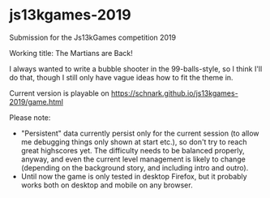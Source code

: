 # js13kgames-2019
Submission for the Js13kGames competition 2019

Working title: The Martians are Back!

I always wanted to write a bubble shooter in the 99-balls-style, so I think I'll do that, though I still only have vague ideas how to fit the theme in.

Current version is playable on https://schnark.github.io/js13kgames-2019/game.html

Please note:
* "Persistent" data currently persist only for the current session (to allow me debugging things only shown at start etc.), so don't try to reach great highscores yet. The difficulty needs to be balanced properly, anyway, and even the current level management is likely to change (depending on the background story, and including intro and outro).
* Until now the game is only tested in desktop Firefox, but it probably works both on desktop and mobile on any browser.
